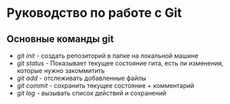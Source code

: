 # Руководство по работе с Git

## Основные команды git
* *git init* - создать репозиторий в папке на локальной машине
* *git status* - Показывает текущее состояние гита, есть 
ли изменения, которые нужно закоммитить
* *git add* - отслеживать добавленные файлы
* *git commit* - сохранить текущее состояние + комментарий
* *git log* - вызывать список действий и сохранений